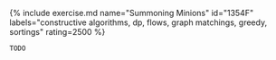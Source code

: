 {% include exercise.md name="Summoning Minions" id="1354F" labels="constructive algorithms, dp, flows, graph matchings, greedy, sortings" rating=2500 %}

```
TODO
```
